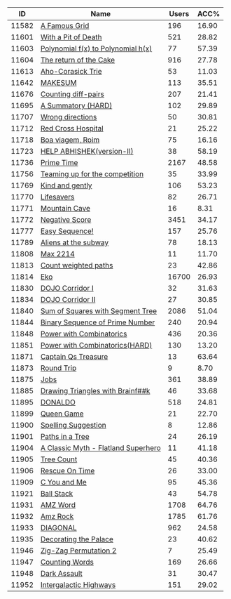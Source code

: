 | ID | Name | Users | ACC% |
|---|---|---|---|
| 11582 | [A Famous Grid](https://www.spoj.com/problems/SPIRALGR) | 196 | 16.90 |
| 11601 | [With a Pit of Death](https://www.spoj.com/problems/DOJO) | 521 | 28.82 |
| 11603 | [Polynomial f(x) to Polynomial h(x)](https://www.spoj.com/problems/POLTOPOL) | 77 | 57.39 |
| 11604 | [The return of the Cake](https://www.spoj.com/problems/REBOUND) | 916 | 27.78 |
| 11613 | [Aho-Corasick Trie](https://www.spoj.com/problems/AHOCUR) | 53 | 11.03 |
| 11642 | [MAKESUM](https://www.spoj.com/problems/MAKESUM) | 113 | 35.51 |
| 11676 | [Counting diff-pairs](https://www.spoj.com/problems/CPAIR2) | 207 | 21.41 |
| 11695 | [A Summatory (HARD)](https://www.spoj.com/problems/ASUMHARD) | 102 | 29.89 |
| 11707 | [Wrong directions](https://www.spoj.com/problems/WRONG) | 50 | 30.81 |
| 11712 | [Red Cross Hospital](https://www.spoj.com/problems/REDCROSS) | 21 | 25.22 |
| 11718 | [Boa viagem, Roim](https://www.spoj.com/problems/ROIM) | 75 | 16.16 |
| 11723 | [HELP ABHISHEK(version-II)](https://www.spoj.com/problems/COMPLEX2) | 38 | 58.19 |
| 11736 | [Prime Time](https://www.spoj.com/problems/PTIME) | 2167 | 48.58 |
| 11756 | [Teaming up for the competition](https://www.spoj.com/problems/PONY5) | 35 | 33.99 |
| 11769 | [Kind and gently](https://www.spoj.com/problems/RPLK) | 106 | 53.23 |
| 11770 | [Lifesavers](https://www.spoj.com/problems/RPLL) | 82 | 26.71 |
| 11771 | [Mountain Cave](https://www.spoj.com/problems/RPLM) | 16 | 8.31 |
| 11772 | [Negative Score](https://www.spoj.com/problems/RPLN) | 3451 | 34.17 |
| 11777 | [Easy Sequence!](https://www.spoj.com/problems/SEQAGAIN) | 157 | 25.76 |
| 11789 | [Aliens at the subway](https://www.spoj.com/problems/ALIEN3) | 78 | 18.13 |
| 11808 | [Max 2214](https://www.spoj.com/problems/MAX2214) | 11 | 11.70 |
| 11813 | [Count weighted paths](https://www.spoj.com/problems/CNTPATHS) | 23 | 42.86 |
| 11814 | [Eko](https://www.spoj.com/problems/EKO) | 16700 | 26.93 |
| 11830 | [DOJO Corridor I](https://www.spoj.com/problems/DOJ1) | 32 | 31.63 |
| 11834 | [DOJO Corridor II](https://www.spoj.com/problems/DOJ2) | 27 | 30.85 |
| 11840 | [Sum of Squares with Segment Tree](https://www.spoj.com/problems/SEGSQRSS) | 2086 | 51.04 |
| 11844 | [Binary Sequence of Prime Number](https://www.spoj.com/problems/BSPRIME) | 240 | 20.94 |
| 11848 | [Power with Combinatorics](https://www.spoj.com/problems/POWPOW) | 436 | 20.36 |
| 11851 | [Power with Combinatorics(HARD)](https://www.spoj.com/problems/POWPOW2) | 130 | 13.20 |
| 11871 | [Captain Qs Treasure](https://www.spoj.com/problems/FUKU11G) | 13 | 63.64 |
| 11873 | [Round Trip](https://www.spoj.com/problems/FUKU11J) | 9 | 8.70 |
| 11875 | [Jobs](https://www.spoj.com/problems/POSAO) | 361 | 38.89 |
| 11885 | [Drawing Triangles with Brainf##k](https://www.spoj.com/problems/BFTRI) | 46 | 33.68 |
| 11895 | [DONALDO](https://www.spoj.com/problems/DONALDO) | 518 | 24.81 |
| 11899 | [Queen Game](https://www.spoj.com/problems/PK11E) | 21 | 22.70 |
| 11900 | [Spelling Suggestion](https://www.spoj.com/problems/PK11F) | 8 | 12.86 |
| 11901 | [Paths in a Tree](https://www.spoj.com/problems/PK11I) | 24 | 26.19 |
| 11904 | [A Classic Myth - Flatland Superhero](https://www.spoj.com/problems/FLATAND) | 11 | 41.18 |
| 11905 | [Tree Count](https://www.spoj.com/problems/TRECOUNT) | 45 | 40.36 |
| 11906 | [Rescue On Time](https://www.spoj.com/problems/ROT) | 26 | 33.00 |
| 11909 | [C You and Me](https://www.spoj.com/problems/PUCMM223) | 95 | 45.36 |
| 11921 | [Ball Stack](https://www.spoj.com/problems/BALLLSTA) | 43 | 54.78 |
| 11931 | [AMZ Word](https://www.spoj.com/problems/AMZSEQ) | 1708 | 64.76 |
| 11932 | [Amz Rock](https://www.spoj.com/problems/AMZRCK) | 1785 | 61.76 |
| 11933 | [DIAGONAL](https://www.spoj.com/problems/DIG) | 962 | 24.58 |
| 11935 | [Decorating the Palace](https://www.spoj.com/problems/DEC123) | 23 | 40.62 |
| 11946 | [Zig-Zag Permutation 2](https://www.spoj.com/problems/ZZPERM2) | 7 | 25.49 |
| 11947 | [Counting Words](https://www.spoj.com/problems/GSWORDS) | 169 | 26.66 |
| 11948 | [Dark Assault](https://www.spoj.com/problems/DARKASLT) | 31 | 30.47 |
| 11952 | [Intergalactic Highways](https://www.spoj.com/problems/IGALAXY) | 151 | 29.02 |
